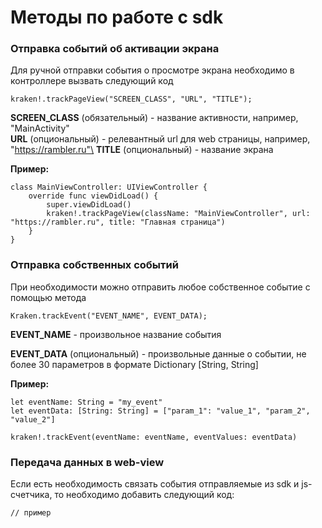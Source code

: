 # Методы по работе с sdk

### Отправка событий об активации экрана

Для ручной отправки события о просмотре экрана необходимо в контроллере вызвать следующий код

```
kraken!.trackPageView("SCREEN_CLASS", "URL", "TITLE");
```

**SCREEN\_CLASS** (обязательный) - название активности, например, "MainActivity"\
**URL** (опциональный) - релевантный url для web страницы, например, "https://rambler.ru"\
**TITLE** (опциональный) - название экрана

**Пример:**

```
class MainViewController: UIViewController {
    override func viewDidLoad() {
        super.viewDidLoad()
        kraken!.trackPageView(className: "MainViewController", url: "https://rambler.ru", title: "Главная страница")
    }
}
```

### Отправка собственных событий

При необходимости можно отправить любое собственное событие с помощью метода

```
Kraken.trackEvent("EVENT_NAME", EVENT_DATA);
```

**EVENT\_NAME** - произвольное название события

**EVENT\_DATA** (опциональный) - произвольные данные о событии, не более 30 параметров в формате Dictionary \[String, String]

**Пример:**

```
let eventName: String = "my_event"
let eventData: [String: String] = ["param_1": "value_1", "param_2", "value_2"]

kraken!.trackEvent(eventName: eventName, eventValues: eventData)
```

### Передача данных в web-view

Если есть необходимость связать события отправляемые из sdk и js-счетчика, то необходимо добавить следующий код:

```
// пример
```

